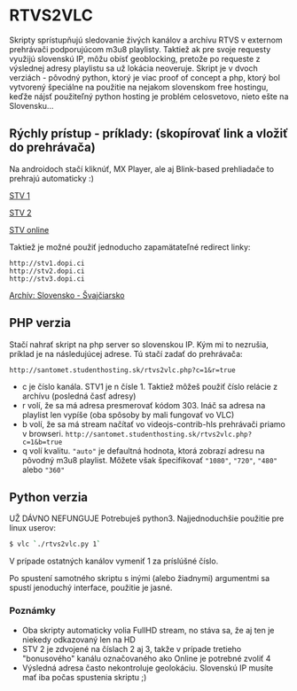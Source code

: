 # RTVS2VLC
Skripty sprístupňujú sledovanie živých kanálov a archívu RTVS v externom prehrávači podporujúcom m3u8 playlisty. Taktiež ak pre svoje requesty využijú slovenskú IP, môžu obísť geoblocking, pretože po requeste z výslednej adresy playlistu sa už lokácia neoveruje. Skript je v dvoch verziách - pôvodný python, ktorý je viac proof of concept a php, ktorý bol vytvorený špeciálne na použitie na nejakom slovenskom free hostingu, keďže nájsť použiteľný python hosting je problém celosvetovo, nieto ešte na Slovensku...

## Rýchly prístup - príklady: (skopírovať link a vložiť do prehrávača)
Na androidoch stačí kliknúť, MX Player, ale aj Blink-based prehliadače to prehrajú automaticky :) 

[STV 1](http://santomet.studenthosting.sk/rtvs2vlc.php?c=1&r=true)

[STV 2](http://santomet.studenthosting.sk/rtvs2vlc.php?c=2&r=true)

[STV online](http://santomet.studenthosting.sk/rtvs2vlc.php?c=4&r=true)

Taktiež je možné použiť jednoducho zapamätateľné redirect linky:

```
http://stv1.dopi.ci
http://stv2.dopi.ci
http://stv3.dopi.ci
```


[Archív: Slovensko - Švajčiarsko](http://santomet.studenthosting.sk/rtvs2vlc.php?c=155614&r=true)

## PHP verzia
Stačí nahrať skript na php server so slovenskou IP. Kým mi to nezrušia, príklad je na následujúcej adrese. Tú stačí zadať do prehrávača:
```
http://santomet.studenthosting.sk/rtvs2vlc.php?c=1&r=true
```
  - c je číslo kanála. STV1 je n čísle 1. Taktiež môžeš použiť číslo relácie z archívu (posledná časť adresy)
  - r volí, že sa má adresa presmerovať kódom 303. Ináč sa adresa na playlist len vypíše (oba spôsoby by mali fungovať vo VLC)
  - b volí, že sa má stream načítať vo videojs-contrib-hls prehrávači priamo v browseri. ``` http://santomet.studenthosting.sk/rtvs2vlc.php?c=1&b=true ```
  - q volí kvalitu. ```"auto"``` je defaultná hodnota, ktorá zobrazí adresu na pôvodný m3u8 playlist. Môžete však špecifikovať ```"1080"```, ```"720"```, ```"480"``` alebo ```"360"```


## Python verzia
UŽ DÁVNO NEFUNGUJE
Potrebuješ python3.
Najjednoduchšie použitie pre linux userov: 
```sh
$ vlc `./rtvs2vlc.py 1`
```
V prípade ostatných kanálov vymeniť 1 za príslúšné číslo.

Po spustení samotného skriptu s inými (alebo žiadnymi) argumentmi sa spustí jenoduchý interface, použitie je jasné.


### Poznámky

  - Oba skripty automaticky volia FullHD stream, no stáva sa, že aj ten je niekedy odkazovaný len na HD
  - STV 2 je zdvojené na číslach 2 aj 3, takže v prípade tretieho "bonusového" kanálu označovaného ako Online je potrebné zvoliť 4
  - Výsledná adresa často nekontroluje geolokáciu. Slovenskú IP musíte mať iba počas spustenia skriptu ;)
